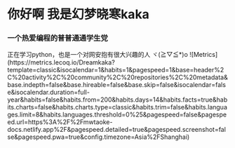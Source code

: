 <h1 align=“center”>你好啊 我是幻梦晓寒kaka</h1>
<h3 align=“center”>一个热爱编程的普普通通学生党</h3><p align=“left”> 
正在学习python，也是一个对网安抱有很大兴趣的人 ヾ(≧▽≦*)o
![Metrics](https://metrics.lecoq.io/Dreamkaka?template=classic&isocalendar=1&habits=1&pagespeed=1&base=header%2C%20activity%2C%20community%2C%20repositories%2C%20metadata&base.indepth=false&base.hireable=false&base.skip=false&isocalendar=false&isocalendar.duration=full-year&habits=false&habits.from=200&habits.days=14&habits.facts=true&habits.charts=false&habits.charts.type=classic&habits.trim=false&habits.languages.limit=8&habits.languages.threshold=0%25&pagespeed=false&pagespeed.url=https%3A%2F%2Fmwtaoke-docs.netlify.app%2F&pagespeed.detailed=true&pagespeed.screenshot=false&pagespeed.pwa=true&config.timezone=Asia%2FShanghai)
